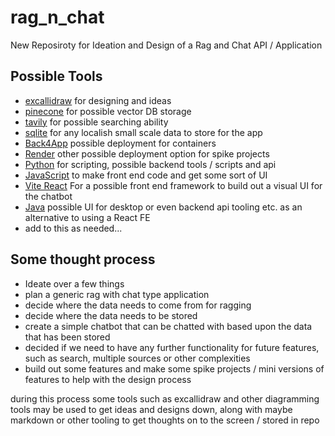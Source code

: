 # rag_n_chat
New Reposiroty for Ideation and Design of a Rag and Chat API / Application

## Possible Tools
- [excallidraw](https://excalidraw.com/) for designing and ideas
- [pinecone](https://www.pinecone.io/) for possible vector DB storage
- [tavily](https://tavily.com/) for possible searching ability
- [sqlite](https://www.sqlite.org/index.html) for any localish small scale data to store for the app
- [Back4App](https://www.back4app.com/) possible deployment for containers
- [Render](https://render.com/) other possible deployment option for spike projects
- [Python](https://www.python.org/) for scripting, possible backend tools / scripts and api
- [JavaScript](https://developer.mozilla.org/en-US/docs/Web/JavaScript/Guide) to make front end code and get some sort of UI
- [Vite React](https://tailwindcss.com/docs/guides/vite) For a possible front end framework to build out a visual UI for the chatbot
- [Java](https://www.java.com/en/) possible UI for desktop or even backend api tooling etc. as an alternative to using a React FE
- add to this as needed...

## Some thought process
- Ideate over a few things
- plan a generic rag with chat type application
- decide where the data needs to come from for ragging
- decide where the data needs to be stored
- create a simple chatbot that can be chatted with based upon the data that has been stored
- decided if we need to have any further functionality for future features, such as search, multiple sources or other complexities
- build out some features and make some spike projects / mini versions of features to help with the design process

during this process some tools such as excallidraw and other diagramming tools may be used to get ideas and designs down, along with maybe markdown or other tooling to get thoughts on to the screen / stored in repo
